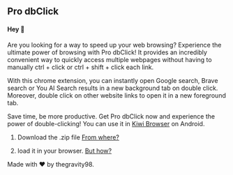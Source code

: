 <h2>Pro dbClick</h2>

<h4>Hey 👋</h4>

Are you looking for a way to speed up your web browsing? Experience the ultimate power of browsing with Pro dbClick! It provides an incredibly convenient way to quickly access multiple webpages without having to manually ctrl + click or ctrl + shift + click each link.

With this chrome extension, you can instantly open Google search, Brave search or You AI Search results in a new background tab on double click. Moreover, double click on other website links to open it in a new foreground tab.

Save time, be more productive. Get Pro dbClick now and experience the power of double-clicking! You can use it in <a href = "https://play.google.com/store/apps/details?id=com.kiwibrowser.browser">Kiwi Browser</a> on Android.

1. Download the .zip file <a href = "https://github.com/thegravity98/Pro-dbClick/releases">From where?</a>

2. load it in your browser. <a href = "https://developer.chrome.com/docs/extensions/mv3/getstarted/development-basics/#load-unpacked">But how?</a>

Made with ❤️ by thegravity98.